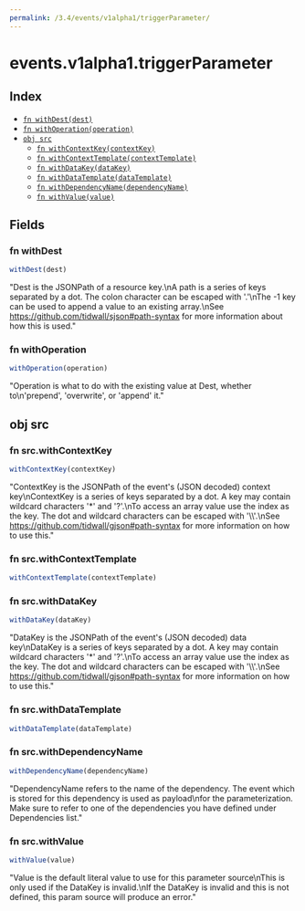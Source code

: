 ```yaml
---
permalink: /3.4/events/v1alpha1/triggerParameter/
---
```


# events.v1alpha1.triggerParameter



## Index

* [`fn withDest(dest)`](#fn-withdest)
* [`fn withOperation(operation)`](#fn-withoperation)
* [`obj src`](#obj-src)
  * [`fn withContextKey(contextKey)`](#fn-srcwithcontextkey)
  * [`fn withContextTemplate(contextTemplate)`](#fn-srcwithcontexttemplate)
  * [`fn withDataKey(dataKey)`](#fn-srcwithdatakey)
  * [`fn withDataTemplate(dataTemplate)`](#fn-srcwithdatatemplate)
  * [`fn withDependencyName(dependencyName)`](#fn-srcwithdependencyname)
  * [`fn withValue(value)`](#fn-srcwithvalue)

## Fields

### fn withDest

```ts
withDest(dest)
```

"Dest is the JSONPath of a resource key.\nA path is a series of keys separated by a dot. The colon character can be escaped with '.'\nThe -1 key can be used to append a value to an existing array.\nSee https://github.com/tidwall/sjson#path-syntax for more information about how this is used."

### fn withOperation

```ts
withOperation(operation)
```

"Operation is what to do with the existing value at Dest, whether to\n'prepend', 'overwrite', or 'append' it."

## obj src



### fn src.withContextKey

```ts
withContextKey(contextKey)
```

"ContextKey is the JSONPath of the event's (JSON decoded) context key\nContextKey is a series of keys separated by a dot. A key may contain wildcard characters '*' and '?'.\nTo access an array value use the index as the key. The dot and wildcard characters can be escaped with '\\\\'.\nSee https://github.com/tidwall/gjson#path-syntax for more information on how to use this."

### fn src.withContextTemplate

```ts
withContextTemplate(contextTemplate)
```



### fn src.withDataKey

```ts
withDataKey(dataKey)
```

"DataKey is the JSONPath of the event's (JSON decoded) data key\nDataKey is a series of keys separated by a dot. A key may contain wildcard characters '*' and '?'.\nTo access an array value use the index as the key. The dot and wildcard characters can be escaped with '\\\\'.\nSee https://github.com/tidwall/gjson#path-syntax for more information on how to use this."

### fn src.withDataTemplate

```ts
withDataTemplate(dataTemplate)
```



### fn src.withDependencyName

```ts
withDependencyName(dependencyName)
```

"DependencyName refers to the name of the dependency. The event which is stored for this dependency is used as payload\nfor the parameterization. Make sure to refer to one of the dependencies you have defined under Dependencies list."

### fn src.withValue

```ts
withValue(value)
```

"Value is the default literal value to use for this parameter source\nThis is only used if the DataKey is invalid.\nIf the DataKey is invalid and this is not defined, this param source will produce an error."